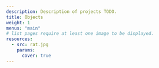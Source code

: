 ```yaml
---
description: Description of projects TODO.
title: Objects
weight: 1
menus: "main"
# list pages require at least one image to be displayed.
resources:
  - src: rat.jpg
    params:
      cover: true
---
```

